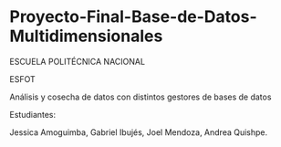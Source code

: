 # Proyecto-Final-Base-de-Datos-Multidimensionales
ESCUELA POLITÉCNICA NACIONAL

ESFOT


Análisis y cosecha de datos con distintos gestores de bases de datos

Estudiantes:


Jessica Amoguimba,
Gabriel Ibujés,
Joel Mendoza,
Andrea Quishpe.
